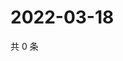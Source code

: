 # 2022-03-18

共 0 条

<!-- BEGIN WEIBO -->
<!-- 最后更新时间 Fri Mar 18 2022 18:16:40 GMT+0800 (China Standard Time) -->

<!-- END WEIBO -->
